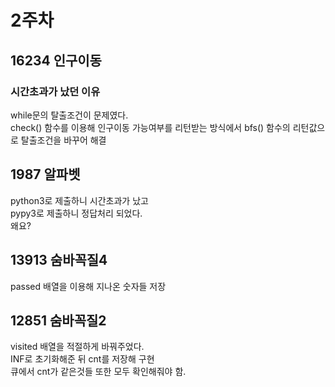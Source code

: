 # 2주차
## 16234 인구이동
### 시간초과가 났던 이유
while문의 탈출조건이 문제였다.
<br/>
check() 함수를 이용해 인구이동 가능여부를 리턴받는 방식에서 bfs() 함수의 리턴값으로 탈출조건을 바꾸어 해결

## 1987 알파벳
python3로 제출하니 시간초과가 났고
<br/>
pypy3로 제출하니 정답처리 되었다.
<br/>
왜요?

## 13913 숨바꼭질4
passed 배열을 이용해 지나온 숫자들 저장

## 12851 숨바꼭질2
visited 배열을 적절하게 바꿔주었다.
<br/>
INF로 초기화해준 뒤 cnt를 저장해 구현
<br/>
큐에서 cnt가 같은것들 또한 모두 확인해줘야 함.
